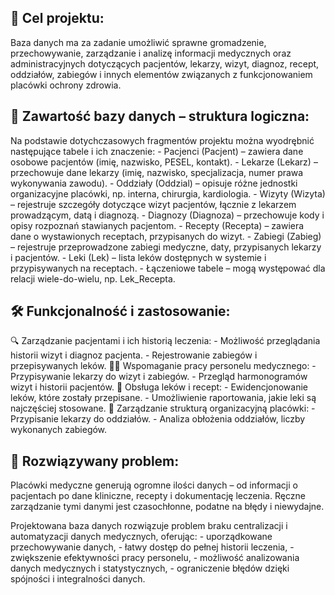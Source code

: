 ## 🎯 Cel projektu:
Baza danych ma za zadanie umożliwić sprawne gromadzenie, przechowywanie, zarządzanie i analizę informacji medycznych oraz administracyjnych dotyczących pacjentów, lekarzy, wizyt, diagnoz, recept, oddziałów, zabiegów i innych elementów związanych z funkcjonowaniem placówki ochrony zdrowia.

## 🧱 Zawartość bazy danych – struktura logiczna:
Na podstawie dotychczasowych fragmentów projektu można wyodrębnić następujące tabele i ich znaczenie:
    - Pacjenci (Pacjent) – zawiera dane osobowe pacjentów (imię, nazwisko, PESEL, kontakt).
    - Lekarze (Lekarz) – przechowuje dane lekarzy (imię, nazwisko, specjalizacja, numer prawa wykonywania zawodu).
    - Oddziały (Oddzial) – opisuje różne jednostki organizacyjne placówki, np. interna, chirurgia, kardiologia.
    - Wizyty (Wizyta) – rejestruje szczegóły dotyczące wizyt pacjentów, łącznie z lekarzem prowadzącym, datą i diagnozą.
    - Diagnozy (Diagnoza) – przechowuje kody i opisy rozpoznań stawianych pacjentom.
    - Recepty (Recepta) – zawiera dane o wystawionych receptach, przypisanych do wizyt.
    - Zabiegi (Zabieg) – rejestruje przeprowadzone zabiegi medyczne, daty, przypisanych lekarzy i pacjentów.
    - Leki (Lek) – lista leków dostępnych w systemie i przypisywanych na receptach.
    - Łączeniowe tabele – mogą występować dla relacji wiele-do-wielu, np. Lek_Recepta.

## 🛠️ Funkcjonalność i zastosowanie:
🔍 Zarządzanie pacjentami i ich historią leczenia:
    - Możliwość przeglądania historii wizyt i diagnoz pacjenta.
    - Rejestrowanie zabiegów i przepisywanych leków.
👩‍⚕️ Wspomaganie pracy personelu medycznego:
    - Przypisywanie lekarzy do wizyt i zabiegów.
    - Przegląd harmonogramów wizyt i historii pacjentów.
💊 Obsługa leków i recept:
    - Ewidencjonowanie leków, które zostały przepisane.
    - Umożliwienie raportowania, jakie leki są najczęściej stosowane.
🏥 Zarządzanie strukturą organizacyjną placówki:
    - Przypisanie lekarzy do oddziałów.
    - Analiza obłożenia oddziałów, liczby wykonanych zabiegów.

## 🧩 Rozwiązywany problem:
Placówki medyczne generują ogromne ilości danych – od informacji o pacjentach po dane kliniczne, recepty i dokumentację leczenia. Ręczne zarządzanie tymi danymi jest czasochłonne, podatne na błędy i niewydajne.

Projektowana baza danych rozwiązuje problem braku centralizacji i automatyzacji danych medycznych, oferując:
    - uporządkowane przechowywanie danych,
    - łatwy dostęp do pełnej historii leczenia,
    - zwiększenie efektywności pracy personelu,
    - możliwość analizowania danych medycznych i statystycznych,
    - ograniczenie błędów dzięki spójności i integralności danych.
